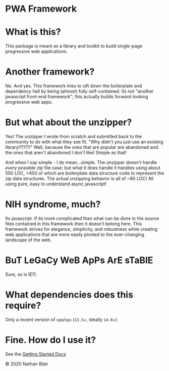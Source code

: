 # PWA Framework

# What is this?

This package is meant as a library and toolkit to build single-page progressive web applications.

# Another framework?

No. And yes. This framework tries to sift down the boilerplate and dependency hell by being (almost) fully self-contained. Its not "another javascript front-end framework"; this actually builds forward-looking progressive web apps.

# But what about the unzipper?

Yes! The unzipper I wrote from scratch and submitted back to the community to do with what they see fit. "Why didn't you just use an existing library!?!?!?!" Well, because the ones that are popular are abandoned and the ones that aren't abandoned I don't like! Simple as that!

And when I say simple - I do mean...simple. The unzipper doesn't handle _every_ possible zip file case; but what it does handle it handles using about 550 LOC, >450 of which are boilerplate data structure code to represent the zip data structures. The actual unzipping behavior is all of ~80 LOC! All using pure, easy to understand async javascript!

# NIH syndrome, much?

Its javascript. If its more complicated than what can be done in the source files contained in this framework then it doesn't belong here. This framework strives for elegance, simplicity, and robustness while creating web applications that are more easily pivoted to the ever-changing landscape of the web.

# BuT LeGaCy WeB ApPs ArE sTaBlE

Sure, so is IE11.

# What dependencies does this require?

Only a recent version of `npm`/`npx` (`13.5`+, ideally `14.0`+)

# Fine. How do I use it?

See the [Getting Started Docs](docs/GETTING_STARTED.md)

© 2020 Nathan Blair

